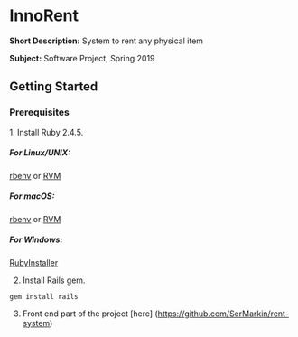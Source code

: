 <h1>InnoRent</h1>
<div>
  <p><b>Short Description:</b> System to rent any physical item</h2>
  <p><b>Subject:</b> Software Project, Spring 2019</p>
</div>
<h2>Getting Started</h2>
<h3>Prerequisites</h3>
<p>1. Install Ruby 2.4.5.</p>

<h5>For Linux/UNIX:</h5>
<p><a href="https://github.com/rbenv/rbenv">rbenv</a> or <a href="https://rvm.io">RVM</a></p>
<h5>For macOS:</h5>
<p><a href="https://github.com/rbenv/rbenv">rbenv</a> or <a href="https://rvm.io">RVM</a></p>
<h5>For Windows:</h5>
<p><a href="https://rubyinstaller.org">RubyInstaller</a></p>

2. Install Rails gem.
```
gem install rails
```
3. Front end part of the project [here] (https://github.com/SerMarkin/rent-system)
